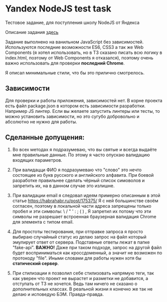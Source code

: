# Yandex NodeJS test task

Тестовое задание, для поступления школу NodeJS от Яндекса

Описание задания [здесь](/description.txt)

Задание выполнено на ванильном JavaScript без зависимостей.
Используются последние возможности ES6, CSS3 а так же Web Components
(я хотел использовать, но в ТЗ сказано писать всю логику в index.html,
поэтому от Web Components я отказался), поэтому очень важно использовать
для проверки **последний Chrome**.

Я описал минимальные стили, что бы это прилично смотрелось.

## Зависимости

Для проверки и работы приложения, зависимостей нет.
В корне проекта есть файл package.json в котором есть зависимости
разработки. Например JS линтер. Если вы желаете запустить линтеры
или тесты, то можно установить зависимости,
но это сугубо добровольно и абсолютно не нужно для работы.

## Сделанные допущения:

1. Во всех методах я подразумеваю, что вы святые и всегда выдаёте мне правильные данные. По этому я часто опускаю валидацию входящих параметров.

2. При валидацци ФИО я подразумеваю что "слово" это нечто состоящее из букв русского и английского алфавита. При боевой разработке правильнее сделать чёрный список симоволов и запретить их, на в данном случае это излишне.

3. При валидации email я следовал идеям примерно описанным в этой статье https://habrahabr.ru/post/175375/ Я с ней  большинстве своём согласен, поэтому в локальной части адреса запрещены только пробел и эти символы: \ / " ' : ; ( ) , Я запретил их потому что эти символы не разрешает встроенная браузерная валидация Chrome для элемента с типом email.

4. Для простоты тестирования, при отправке запроса я просто выбираю случайный статус из делаю запрос на файл который эмулирует ответ от сервера. Подставные ответы лежат в папке "fake-api". **ВАЖНО!** Даже при таком подходе, запрос на другой файл будет восприниматься как кроссдоменный, а значит не возможен по протокоду "file". Иными словами для работы нужен хотя бы **статический сервер**.

5. При стилизации я позволил себе стилизовать напрямую теги, так как уверен что проект не вырастет и разметки не добавится, а отступать от ТЗ не хочется. Ведь там ничего не сказано о дополнительных классах. В реальной жизни я конечно же так не делаю и исповедую БЭМ. Правда-правда.
